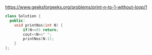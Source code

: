 https://www.geeksforgeeks.org/problems/print-n-to-1-without-loop/1

```cpp
class Solution {
  public:
    void printNos(int N) {
        if(N<=0) return;
        cout<<N<<" ";
        printNos(N-1);
    }
};
```
